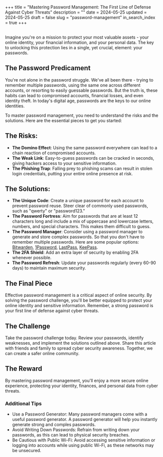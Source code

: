+++
title = "Mastering Password Management: The First Line of Defense Against Cyber Threats"
description = ""
date = 2024-05-25
updated = 2024-05-25
draft = false
slug = "password-management"
in_search_index = true
+++

<br>
Imagine you're on a mission to protect your most valuable assets - your online identity, your financial information, and your personal data. The key to unlocking this protection lies in a single, yet crucial, element: your passwords.

## The Password Predicament
You're not alone in the password struggle. We've all been there - trying to remember multiple passwords, using the same one across different accounts, or resorting to easily guessable passwords. But the truth is, these habits can lead to compromised accounts, financial losses, and even identity theft.
In today's digital age, passwords are the keys to our online identities.

To master password management, you need to understand the risks and the solutions. Here are the essential pieces to get you started:

## The Risks:
- **The Domino Effect**: Using the same password everywhere can lead to a chain reaction of compromised accounts.
- **The Weak Link**: Easy-to-guess passwords can be cracked in seconds, giving hackers access to your sensitive information.
- **The Phishing Trap**: Falling prey to phishing scams can result in stolen login credentials, putting your entire online presence at risk.

## The Solutions:
- **The Unique Code**: Create a unique password for each account to prevent password reuse. Steer clear of commonly used passwords, such as "qwerty" or "password123."
- **The Password Fortress**: Aim for passwords that are at least 12 characters long and include a mix of uppercase and lowercase letters, numbers, and special characters. This makes them difficult to guess.
- **The Password Manager**: Consider using a password manager to generate and store complex passwords. So that you don't have to remember multiple passwords. Here are some popular options: [Bitwarden](https://bitwarden.com/products/personal/), [1Password](https://1password.com/security/), [LastPass](https://www.lastpass.com/why-lastpass), [KeePass](https://keepass.info/).
- **The 2FA Shield**: Add an extra layer of security by enabling 2FA whenever possible.
- **The Password Refresh**: Update your passwords regularly (every 60-90 days) to maintain maximum security.

## The Final Piece
Effective password management is a critical aspect of online security. By solving the password challenge, you'll be better equipped to protect your online identity and sensitive information. Remember, a strong password is your first line of defense against cyber threats.

## The Challenge
Take the password challenge today. Review your passwords, identify weaknesses, and implement the solutions outlined above. Share this article with friends and family to spread cyber security awareness. Together, we can create a safer online community.

## The Reward
By mastering password management, you'll enjoy a more secure online experience, protecting your identity, finances, and personal data from cyber threats.

### Additional Tips
- Use a Password Generator: Many password managers come with a useful password generator. A password generator will help you instantly generate strong and comples passwords.
- Avoid Writing Down Passwords: Refrain from writing down your passwords, as this can lead to physical security breaches.
- Be Cautious with Public Wi-Fi: Avoid accessing sensitive information or logging into accounts while using public Wi-Fi, as these networks may be unsecured.